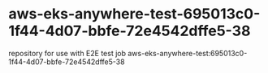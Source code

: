 # aws-eks-anywhere-test-695013c0-1f44-4d07-bbfe-72e4542dffe5-38
repository for use with E2E test job aws-eks-anywhere-test:695013c0-1f44-4d07-bbfe-72e4542dffe5-38
